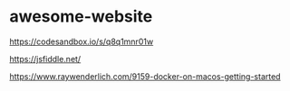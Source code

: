 # awesome-website

https://codesandbox.io/s/q8q1mnr01w

https://jsfiddle.net/



https://www.raywenderlich.com/9159-docker-on-macos-getting-started
